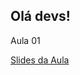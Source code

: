 <!DOCTYPE html>
<body>
    <h2>Olá devs!</h2>
    <div>
        <p>Aula 01</p>
        <a href="#"><p>Slides da Aula</p></a>
    </div>
</body>
